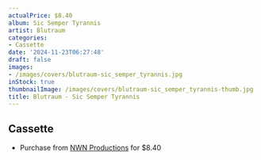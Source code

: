 ```yaml
---
actualPrice: $8.40
album: Sic Semper Tyrannis
artist: Blutraum
categories:
- Cassette
date: '2024-11-23T06:27:48'
draft: false
images:
- /images/covers/blutraum-sic_semper_tyrannis.jpg
inStock: true
thumbnailImage: /images/covers/blutraum-sic_semper_tyrannis-thumb.jpg
title: Blutraum - Sic Semper Tyrannis
---
```


## Cassette
* Purchase from [NWN Productions](http://shop.nwnprod.com/index.php?route=product/product&path=73&product_id=49638&sort=pd.name&order=ASC) for $8.40
